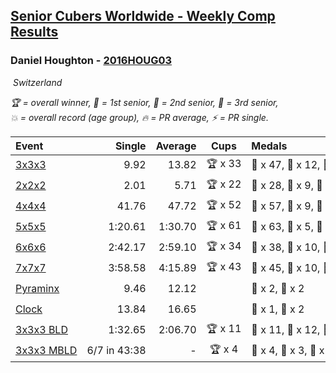 <style>table {white-space: nowrap;}</style>
<link rel="stylesheet" type="text/css" href="/scw-comp/css/flags.css" />

## [Senior Cubers Worldwide - Weekly Comp Results](/scw-comp/results/)
### Daniel Houghton - [2016HOUG03](https://www.worldcubeassociation.org/persons/2016HOUG03)

<i class="flag flag-CH" />&nbsp;Switzerland

<span style="white-space: nowrap;">🏆 = overall winner</span>, <span style="white-space: nowrap;">🥇 = 1st senior</span>, <span style="white-space: nowrap;">🥈 = 2nd senior</span>, <span style="white-space: nowrap;">🥉 = 3rd senior</span>, <span style="white-space: nowrap;">💥 = overall record (age group)</span>, <span style="white-space: nowrap;">🔥 = PR average</span>, <span style="white-space: nowrap;">⚡ = PR single</span>.

| Event | Single | Average | Cups | Medals | Achievements|
| :-- | --: | --: | :--: | :-- | :-- |
| [3x3x3](333.md) | 9.92 | 13.82 | 🏆 x 33 | 🥇 x 47, 🥈 x 12, 🥉 x 7 | 🔥 x 9, ⚡ x 7 |
| [2x2x2](222.md) | 2.01 | 5.71 | 🏆 x 22 | 🥇 x 28, 🥈 x 9, 🥉 x 5 | 🔥 x 4, ⚡ x 6 |
| [4x4x4](444.md) | 41.76 | 47.72 | 🏆 x 52 | 🥇 x 57, 🥈 x 9, 🥉 x 2 | 💥 x 1, 🔥 x 7, ⚡ x 5 |
| [5x5x5](555.md) | 1:20.61 | 1:30.70 | 🏆 x 61 | 🥇 x 63, 🥈 x 5, 🥉 x 1 | 💥 x 1, 🔥 x 9, ⚡ x 7 |
| [6x6x6](666.md) | 2:42.17 | 2:59.10 | 🏆 x 34 | 🥇 x 38, 🥈 x 10, 🥉 x 13 | 🔥 x 10, ⚡ x 12 |
| [7x7x7](777.md) | 3:58.58 | 4:15.89 | 🏆 x 43 | 🥇 x 45, 🥈 x 10, 🥉 x 5 | 💥 x 1, 🔥 x 14, ⚡ x 10 |
| [Pyraminx](pyram.md) | 9.46 | 12.12 |  | 🥈 x 2, 🥉 x 2 | 🔥 x 5, ⚡ x 6 |
| [Clock](clock.md) | 13.84 | 16.65 |  | 🥈 x 1, 🥉 x 2 | 🔥 x 5, ⚡ x 6 |
| [3x3x3 BLD](333bf.md) | 1:32.65 | 2:06.70 | 🏆 x 11 | 🥇 x 11, 🥈 x 12, 🥉 x 8 | 🔥 x 3, ⚡ x 10 |
| [3x3x3 MBLD](333mbf.md) | 6/7 in 43:38 | - | 🏆 x 4 | 🥇 x 4, 🥈 x 3, 🥉 x 2 | ⚡ x 7 |

<!-- Global site tag (gtag.js) - Google Analytics -->
<script async src="https://www.googletagmanager.com/gtag/js?id=UA-86348435-3"></script>
<script>window.dataLayer = window.dataLayer || []; function gtag() {dataLayer.push(arguments);} gtag('js', new Date()); gtag('config', 'UA-86348435-3');</script>
